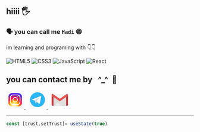 ##  hiiii 🖐️
### 🗣️  you can call me `Hadi` 😁

<p>
  im learning and programing with 👇👇
  
  ![HTML5](https://img.shields.io/badge/html5-%23E34F26.svg?style=for-the-badge&logo=html5&logoColor=white)  ![CSS3](https://img.shields.io/badge/css3-%231572B6.svg?style=for-the-badge&logo=css3&logoColor=white) ![JavaScript](https://img.shields.io/badge/javascript-%23323330.svg?style=for-the-badge&logo=javascript&logoColor=%23F7DF1E)   ![React](https://img.shields.io/badge/react-%2320232a.svg?style=for-the-badge&logo=react&logoColor=%2361DAFB)           
</p>

## you can contact me by  &nbsp; ^_^ &nbsp;🛜
<a href="https://www.instagram.com/h4di-rahimi">
  <img src="https://github.com/hadi-rahimii/hadi-rahimii/blob/main/icons8-instagram.gif?raw=true" />
</a>  &nbsp; <a href="https://t.me/Hadiioo">
  <img src="https://github.com/hadi-rahimii/hadi-rahimii/blob/main/icons8-telegram.gif?raw=true" />
</a>  &nbsp;  <a href="https://0hadi.rahimi@gmail.com">
  <img src="https://github.com/hadi-rahimii/hadi-rahimii/blob/main/icons8-gmail%20(1).gif?raw=true" />
</a>


____
```javascript
const [trust,setTrust]= useState(true)
```




